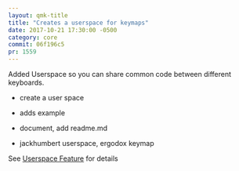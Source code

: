 ```yaml
---
layout: qmk-title
title: "Creates a userspace for keymaps"
date: 2017-10-21 17:30:00 -0500
category: core
commit: 06f196c5
pr: 1559
---
```


Added Userspace so you can share common code between different keyboards.

* create a user space

* adds example

* document, add readme.md

* jackhumbert userspace, ergodox keymap

See [Userspace Feature](https://docs.qmk.fm/#/feature_userspace) for details